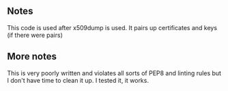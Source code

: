 ## Notes

This code is used after x509dump is used. It pairs up certificates and keys (if there were pairs)

## More notes

This is very poorly written and violates all sorts of PEP8 and linting rules but I don't have time to clean it up. I tested it, it works.
